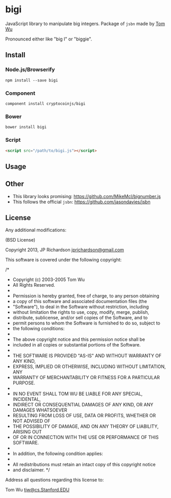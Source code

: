 bigi
======

JavaScript library to manipulate big integers. Package of `jsbn` made by [Tom Wu](http://www-cs-students.stanford.edu/~tjw/jsbn/)

Pronounced either like "big I" or "biggie".


Install
-------

### Node.js/Browserify

    npm install --save bigi

### Component

    component install cryptocoinjs/bigi


### Bower

    bower install bigi


### Script

```html
<script src="/path/to/bigi.js"></script>
```


Usage
-----





Other
-----
- This library looks promising: https://github.com/MikeMcl/bignumber.js
- This follows the official `jsbn`: https://github.com/jasondavies/jsbn



License
-------

Any additional modifications:

(BSD License)

Copyright 2013, JP Richardson  <jprichardson@gmail.com>


This software is covered under the following copyright:

/*
 * Copyright (c) 2003-2005  Tom Wu
 * All Rights Reserved.
 *
 * Permission is hereby granted, free of charge, to any person obtaining
 * a copy of this software and associated documentation files (the
 * "Software"), to deal in the Software without restriction, including
 * without limitation the rights to use, copy, modify, merge, publish,
 * distribute, sublicense, and/or sell copies of the Software, and to
 * permit persons to whom the Software is furnished to do so, subject to
 * the following conditions:
 *
 * The above copyright notice and this permission notice shall be
 * included in all copies or substantial portions of the Software.
 *
 * THE SOFTWARE IS PROVIDED "AS-IS" AND WITHOUT WARRANTY OF ANY KIND, 
 * EXPRESS, IMPLIED OR OTHERWISE, INCLUDING WITHOUT LIMITATION, ANY 
 * WARRANTY OF MERCHANTABILITY OR FITNESS FOR A PARTICULAR PURPOSE.  
 *
 * IN NO EVENT SHALL TOM WU BE LIABLE FOR ANY SPECIAL, INCIDENTAL,
 * INDIRECT OR CONSEQUENTIAL DAMAGES OF ANY KIND, OR ANY DAMAGES WHATSOEVER
 * RESULTING FROM LOSS OF USE, DATA OR PROFITS, WHETHER OR NOT ADVISED OF
 * THE POSSIBILITY OF DAMAGE, AND ON ANY THEORY OF LIABILITY, ARISING OUT
 * OF OR IN CONNECTION WITH THE USE OR PERFORMANCE OF THIS SOFTWARE.
 *
 * In addition, the following condition applies:
 *
 * All redistributions must retain an intact copy of this copyright notice
 * and disclaimer.
 */

Address all questions regarding this license to:

  Tom Wu
  tjw@cs.Stanford.EDU


